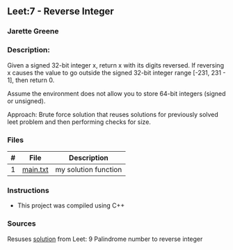 ## Leet:7 - Reverse Integer
### Jarette Greene
### Description:

Given a signed 32-bit integer x, return x with its digits reversed. If reversing x causes the value to go outside the signed 32-bit integer range [-231, 231 - 1], then return 0.

Assume the environment does not allow you to store 64-bit integers (signed or unsigned).

Approach: Brute force solution that reuses solutions for previously solved leet problem and then performing checks for size.

### Files

|   #   | File                       | Description                                                |
| :---: | -------------------------- | ---------------------------------------------------------- |
|   1   | [main.txt](https://github.com/Jarette/4883-Prog-Tech/blob/main/Assignments/P7/main.txt)     | my solution function                                             |


### Instructions

- This project was compiled using C++

### Sources

Resuses [solution](https://github.com/Jarette/4883-Prog-Tech/blob/main/Assignments/P9/main.txt) from Leet: 9 Palindrome number to reverse integer